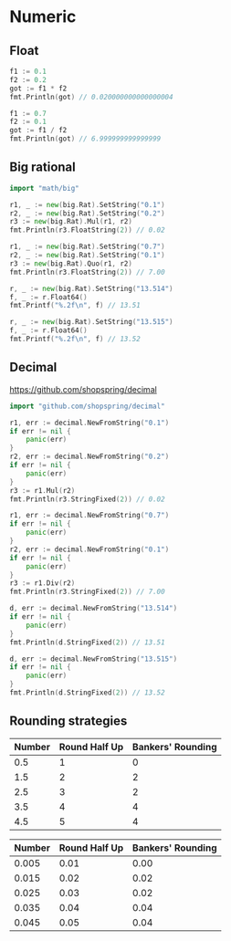 # Numeric

## Float

```go
f1 := 0.1
f2 := 0.2
got := f1 * f2
fmt.Println(got) // 0.020000000000000004
```

```go
f1 := 0.7
f2 := 0.1
got := f1 / f2
fmt.Println(got) // 6.999999999999999
```

## Big rational

```go
import "math/big"
```

```go
r1, _ := new(big.Rat).SetString("0.1")
r2, _ := new(big.Rat).SetString("0.2")
r3 := new(big.Rat).Mul(r1, r2)
fmt.Println(r3.FloatString(2)) // 0.02
```

```go
r1, _ := new(big.Rat).SetString("0.7")
r2, _ := new(big.Rat).SetString("0.1")
r3 := new(big.Rat).Quo(r1, r2)
fmt.Println(r3.FloatString(2)) // 7.00
```

```go
r, _ := new(big.Rat).SetString("13.514")
f, _ := r.Float64()
fmt.Printf("%.2f\n", f) // 13.51
```

```go
r, _ := new(big.Rat).SetString("13.515")
f, _ := r.Float64()
fmt.Printf("%.2f\n", f) // 13.52
```

## Decimal

https://github.com/shopspring/decimal

```go
import "github.com/shopspring/decimal"
```

```go
r1, err := decimal.NewFromString("0.1")
if err != nil {
    panic(err)
}
r2, err := decimal.NewFromString("0.2")
if err != nil {
    panic(err)
}
r3 := r1.Mul(r2)
fmt.Println(r3.StringFixed(2)) // 0.02
```

```go
r1, err := decimal.NewFromString("0.7")
if err != nil {
    panic(err)
}
r2, err := decimal.NewFromString("0.1")
if err != nil {
    panic(err)
}
r3 := r1.Div(r2)
fmt.Println(r3.StringFixed(2)) // 7.00
```

```go
d, err := decimal.NewFromString("13.514")
if err != nil {
    panic(err)
}
fmt.Println(d.StringFixed(2)) // 13.51
```

```go
d, err := decimal.NewFromString("13.515")
if err != nil {
    panic(err)
}
fmt.Println(d.StringFixed(2)) // 13.52
```

## Rounding strategies

| Number | Round Half Up | Bankers' Rounding |
|--------|---------------|-------------------|
| 0.5    | 1             | 0                 |
| 1.5    | 2             | 2                 |
| 2.5    | 3             | 2                 |
| 3.5    | 4             | 4                 |
| 4.5    | 5             | 4                 |

| Number | Round Half Up | Bankers' Rounding |
|--------|---------------|-------------------|
| 0.005  | 0.01          | 0.00              |
| 0.015  | 0.02          | 0.02              |
| 0.025  | 0.03          | 0.02              |
| 0.035  | 0.04          | 0.04              |
| 0.045  | 0.05          | 0.04              |
